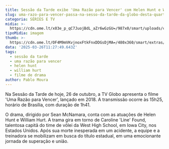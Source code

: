 ```yaml
---
title: Sessão da Tarde exibe 'Uma Razão para Vencer' com Helen Hunt e William Hurt
slug: uma-razo-para-vencer-passa-na-sesso-da-tarde-da-globo-desta-quarta-feira
categoria: SÉRIES E TV
midia: >-
  https://cdn.ome.lt/x03e_p_qC7JuojBdL_aZr6wGzGU=/987x0/smart/uploads/conteudo/fotos/umarazaoparavencer_IKEOcHE.jpg
tipoMidia: imagem
thumb: >-
  https://cdn.ome.lt/OF4M9mVKvjnoxFtkFnxDDGsDjMA=/480x360/smart/extras/conteudos/umarazaoparavencer_8KCunMh.jpg
data: '2025-03-26T11:27:49.643Z'
tags:
  - sessão da tarde
  - uma razão para vencer
  - helen hunt
  - william hurt
  - filme de drama
author: Pablo Moura
---
```


Na Sessão da Tarde de hoje, 26 de outubro, a TV Globo apresenta o filme 'Uma Razão para Vencer', lançado em 2018. A transmissão ocorre às 15h25, horário de Brasília, com duração de 1h41.

O drama, dirigido por Sean McNamara, conta com as atuações de Helen Hunt e William Hurt. A trama gira em torno de Caroline 'Line' Found, talentosa capitã do time de vôlei da West High School, em Iowa City, nos Estados Unidos. Após sua morte inesperada em um acidente, a equipe e a treinadora se mobilizam em busca do título estadual, em uma emocionante jornada de superação e união.
